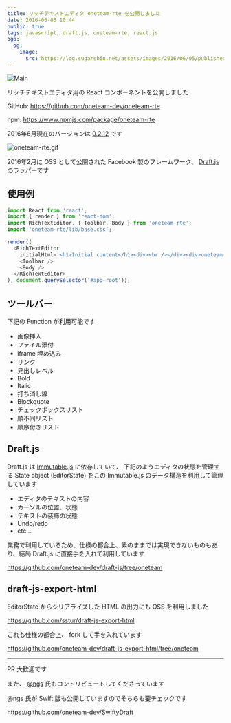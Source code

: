 ```yaml
---
title: リッチテキストエディタ oneteam-rte を公開しました
date: 2016-06-05 10:44
public: true
tags: javascript, draft.js, oneteam-rte, react.js
ogp:
  og:
    image:
      src: https://log.sugarshin.net/assets/images/2016/06/05/published-oneteam-rte/main.png
---
```


![Main](/assets/images/2016/06/05/published-oneteam-rte/main.png)

リッチテキストエディタ用の React コンポーネントを公開しました

GitHub: https://github.com/oneteam-dev/oneteam-rte

npm: https://www.npmjs.com/package/oneteam-rte

2016年6月現在のバージョンは [0.2.12](https://github.com/oneteam-dev/oneteam-rte/releases/tag/v0.2.12) です

![oneteam-rte.gif](/assets/images/2016/06/05/published-oneteam-rte/oneteam-rte.gif)

2016年2月に OSS として公開された Facebook 製のフレームワーク、 [Draft.js](https://facebook.github.io/draft-js/) のラッパーです

## 使用例

```js
import React from 'react';
import { render } from 'react-dom';
import RichTextEditor, { Toolbar, Body } from 'oneteam-rte';
import 'oneteam-rte/lib/base.css';

render((
  <RichTextEditor
    initialHtml='<h1>Initial content</h1><div><br /></div><div>oneteam-rte</div>'>
    <Toolbar />
    <Body />
  </RichTextEditor>
), document.querySelector('#app-root'));
```

## ツールバー

下記の Function が利用可能です

- 画像挿入
- ファイル添付
- iframe 埋め込み
- リンク
- 見出しレベル
- Bold
- Italic
- 打ち消し線
- Blockquote
- チェックボックスリスト
- 順不同リスト
- 順序付きリスト

## Draft.js

Draft.js は [Immutable.js](https://facebook.github.io/immutable-js/) に依存していて、
下記のようエディタの状態を管理する State object (EditorState) をこの Immutable.js のデータ構造を利用して管理しています

- エディタのテキストの内容
- カーソルの位置、状態
- テキストの装飾の状態
- Undo/redo
- etc...

業務で利用しているため、仕様の都合上、素のままでは実現できないものもあり、結局 Draft.js に直接手を入れて利用しています

https://github.com/oneteam-dev/draft-js/tree/oneteam

## draft-js-export-html

EditorState からシリアライズした HTML の出力にも OSS を利用しました

https://github.com/sstur/draft-js-export-html

これも仕様の都合上、 fork して手を入れています

https://github.com/oneteam-dev/draft-js-export-html/tree/oneteam

---

PR 大歓迎です

また、 [@ngs](https://ngs.io/) 氏もコントリビュートしてくださっています

@ngs 氏が Swift 版も公開していますのでそちらも要チェックです

https://github.com/oneteam-dev/SwiftyDraft
